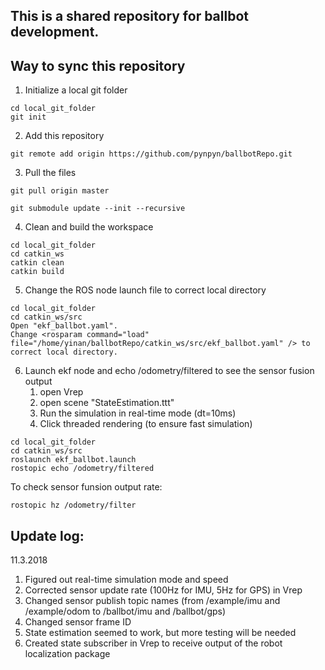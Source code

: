 ## This is a shared repository for ballbot development.

## Way to sync this repository
1. Initialize a local git folder
```
cd local_git_folder
git init
```
2. Add this repository
```
git remote add origin https://github.com/pynpyn/ballbotRepo.git
```
3. Pull the files
```
git pull origin master
```
```
git submodule update --init --recursive
```
4. Clean and build the workspace
```
cd local_git_folder
cd catkin_ws
catkin clean
catkin build
```

5. Change the ROS node launch file to correct local directory
```
cd local_git_folder
cd catkin_ws/src
Open "ekf_ballbot.yaml".
Change <rosparam command="load" file="/home/yinan/ballbotRepo/catkin_ws/src/ekf_ballbot.yaml" /> to correct local directory.
```
    
6. Launch ekf node and echo /odometry/filtered to see the sensor fusion output
    1. open Vrep
    1. open scene "StateEstimation.ttt"
    1. Run the simulation in real-time mode (dt=10ms)
    1. Click threaded rendering (to ensure fast simulation)
```
cd local_git_folder
cd catkin_ws/src
roslaunch ekf_ballbot.launch
rostopic echo /odometry/filtered
```
To check sensor funsion output rate:
```
rostopic hz /odometry/filter
```

## Update log:
11.3.2018
1. Figured out real-time simulation mode and speed
2. Corrected sensor update rate (100Hz for IMU, 5Hz for GPS) in Vrep
3. Changed sensor publish topic names (from /example/imu and /example/odom to /ballbot/imu and /ballbot/gps)
4. Changed sensor frame ID
5. State estimation seemed to work, but more testing will be needed
5. Created state subscriber in Vrep to receive output of the robot localization package
